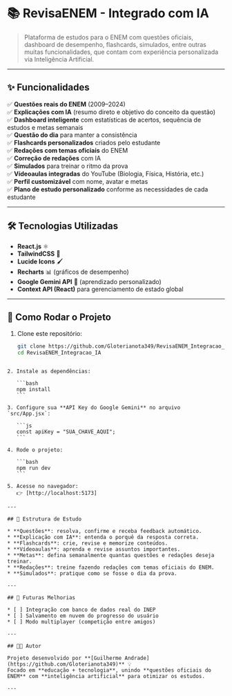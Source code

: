 # 📚 RevisaENEM - Integrado com IA

> Plataforma de estudos para o ENEM com questões oficiais, dashboard de desempenho, flashcards, simulados, entre outras muitas funcionalidades, que contam com experiência personalizada via Inteligência Artificial.

---

## ✨ Funcionalidades

✅ **Questões reais do ENEM** (2009–2024)  
✅ **Explicações com IA** (resumo direto e objetivo do conceito da questão)  
✅ **Dashboard inteligente** com estatísticas de acertos, sequência de estudos e metas semanais  
✅ **Questão do dia** para manter a consistência  
✅ **Flashcards personalizados** criados pelo estudante  
✅ **Redações com temas oficiais** do ENEM<br>
✅ **Correção de redações** com IA<br>
✅ **Simulados** para treinar o ritmo da prova  
✅ **Vídeoaulas integradas** do YouTube (Biologia, Física, História, etc.)  
✅ **Perfil customizável** com nome, avatar e metas<br>
✅ **Plano de estudo personalizado** conforme as necessidades de cada estudante

---

## 🛠️ Tecnologias Utilizadas

- **React.js** ⚛️  
- **TailwindCSS** 🎨  
- **Lucide Icons** 🖌️  
- **Recharts** 📊 (gráficos de desempenho)  
- **Google Gemini API** 🤖 (aprendizado personalizado)  
- **Context API (React)** para gerenciamento de estado global  

---

## 🚀 Como Rodar o Projeto

1. Clone este repositório:
   ```bash
   git clone https://github.com/Gloterianota349/RevisaENEM_Integracao_IA.git
   cd RevisaENEM_Integracao_IA
````

2. Instale as dependências:

   ```bash
   npm install
   ```

3. Configure sua **API Key do Google Gemini** no arquivo `src/App.jsx`:

   ```js
   const apiKey = "SUA_CHAVE_AQUI";
   ```

4. Rode o projeto:

   ```bash
   npm run dev
   ```

5. Acesse no navegador:
   👉 [http://localhost:5173]

---

## 🎯 Estrutura de Estudo

* **Questões**: resolva, confirme e receba feedback automático.
* **Explicação com IA**: entenda o porquê da resposta correta.
* **Flashcards**: crie, revise e memorize conteúdos.
* **Vídeoaulas**: aprenda e revise assuntos importantes.
* **Metas**: defina semanalmente quantas questões e redações deseja treinar.
* **Redações**: treine fazendo redações com temas oficiais do ENEM.
* **Simulados**: pratique como se fosse o dia da prova.

---

## 📌 Futuras Melhorias

* [ ] Integração com banco de dados real do INEP
* [ ] Salvamento em nuvem do progresso do usuário
* [ ] Modo multiplayer (competição entre amigos)

---

## 👨‍💻 Autor

Projeto desenvolvido por **[Guilherme Andrade](https://github.com/Gloterianota349)** 💡
Focado em **educação + tecnologia**, unindo **questões oficiais do ENEM** com **inteligência artificial** para otimizar os estudos.

---
